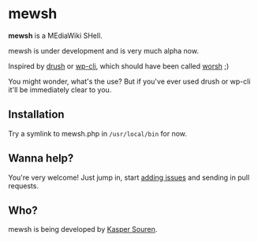 mewsh
=====

**mewsh** is a MEdiaWiki SHell.

mewsh is under development and is very much alpha now.


Inspired by [drush](http://drush.org/) or
[wp-cli](http://wp-cli.org/), which should have been called [worsh](http://github.com/guaka/worsh) ;)

You might wonder, what's the use? But if you've ever used drush or
wp-cli it'll be immediately clear to you.


## Installation

Try a symlink to mewsh.php in `/usr/local/bin` for now.


## Wanna help?

You're very welcome!  Just jump in, start [adding issues](https://github.com/guaka/mewsh/issues/new) 
and sending in pull requests.

## Who?

mewsh is being developed by [Kasper Souren](http://guaka.org/).
